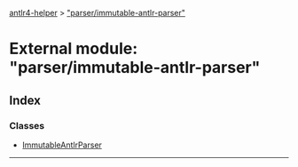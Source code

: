 [antlr4-helper](../README.md) > ["parser/immutable-antlr-parser"](../modules/_parser_immutable_antlr_parser_.md)

# External module: "parser/immutable-antlr-parser"

## Index

### Classes

* [ImmutableAntlrParser](../classes/_parser_immutable_antlr_parser_.immutableantlrparser.md)

---

